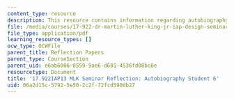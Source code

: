```yaml
---
content_type: resource
description: This resource contains information regarding autobiography student 6.
file: /media/courses/17-922-dr-martin-luther-king-jr-iap-design-seminar-january-iap-2013/06a2d15c57925e502c2f72fcd590db27_MIT17_922IAP13_RefPapr3F.pdf
file_type: application/pdf
learning_resource_types: []
ocw_type: OCWFile
parent_title: Reflection Papers
parent_type: CourseSection
parent_uid: e6ab6006-8559-5ae6-d681-4536fd08bc6e
resourcetype: Document
title: '17.922IAP13 MLK Seminar Reflection: Autobiography Student 6'
uid: 06a2d15c-5792-5e50-2c2f-72fcd590db27
---
```

